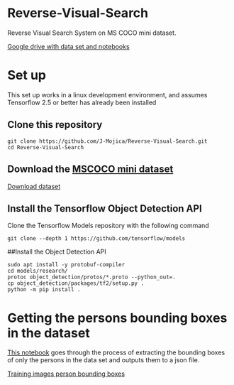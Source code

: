 # Reverse-Visual-Search
Reverse Visual Search System on MS COCO mini dataset.

[Google drive with data set and notebooks](https://drive.google.com/drive/folders/1o72ar3K5DLBf8Sc7DPSybvJyJKFr9ahC?usp=sharing)

# Set up
This set up works in a linux development environment, and
assumes Tensorflow 2.5 or better has already been installed

## Clone this repository
```
git clone https://github.com/J-Mojica/Reverse-Visual-Search.git
cd Reverse-Visual-Search
```

## Download the [MSCOCO mini dataset](https://github.com/giddyyupp/coco-minitrain)

[Download dataset](https://drive.google.com/file/d/1t_l9uyBPfxSEzcajTk4a1TaQXzeRm9hw/view?usp=sharing)

## Install the Tensorflow Object Detection API

Clone the Tensorflow Models repository with the following command
 ```
git clone --depth 1 https://github.com/tensorflow/models
 ```
##Install the Object Detection API
```
sudo apt install -y protobuf-compiler
cd models/research/
protoc object_detection/protos/*.proto --python_out=.
cp object_detection/packages/tf2/setup.py .
python -m pip install .
```

# Getting the persons bounding boxes in the dataset
[This notebook](https://colab.research.google.com/drive/1-6wAM9ni6d0o9i2tVXoZ2_aoYh9jmDnC?usp=sharing) goes through the process of extracting the 
bounding boxes of only the persons in the data set and outputs
them to a json file.

[Training images person bounding boxes](https://drive.google.com/file/d/1_etICCAyFjs4w3y6FZ6m0hDAHRgSzsQE/view?usp=sharing)
